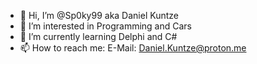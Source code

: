 - 👋 Hi, I’m @Sp0ky99 aka Daniel Kuntze
- 👀 I’m interested in Programming and Cars
- 🌱 I’m currently learning Delphi and C#
- 📫 How to reach me: E-Mail: Daniel.Kuntze@proton.me

<!---
Sp0ky99/Sp0ky99 is a ✨ special ✨ repository because its `README.md` (this file) appears on your GitHub profile.
You can click the Preview link to take a look at your changes.
--->
